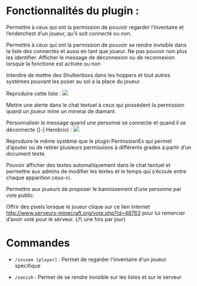 # Fonctionnalités du plugin :
Permettre à ceux qui ont la permission de pouvoir regarder l’inventaire et l’enderchest d’un joueur, qu’il soit connecté ou non.

Permettre à ceux qui ont la permission de pouvoir se rendre invisible dans la liste des connectés et aussi en tant que joueur. Ne pas pouvoir non plus les identifier. Afficher le message de déconnexion ou de reconnexion lorsque la fonctione est activée ou non

Interdire de mettre des Shulkerboxs dans les hoppers et tout autres systèmes pouvant les poser au sol à la place du joueur.

Reproduire cette liste :
![](https://gyazo.com/eafd08267664c24314b749b44b83e2c7)

Mettre une alerte dans le chat textuel à ceux qui possèdent la permission quand un joueur mine un minerai de diamant.

Personnaliser le message quand une personne se connecte et quand il se déconnecte ([-] Herobrix) :
![](https://gyazo.com/89e5564a5ad8e58efcad5e9207bb401f)

Reproduire le même système que le plugin PermissionEx qui permet d’ajouter ou de retirer plusieurs permissions à différents grades à partir d’un document texte.

Pouvoir afficher des textes automatiquement dans le chat textuel et permettre aux admins de modifier les textes et le temps qui s’écoule entre chaque apparition ceux-ci.

Permettre aux joueurs de proposer le bannissement d’une personne par vote public.

Offrir des pixels lorsque le joueur clique sur ce lien internet http://www.serveurs-minecraft.org/vote.php?id=48763
pour lui remercier d’avoir voté pour le serveur. (/!\ une fois par jour)

# Commandes 

* ```/invsee [player]``` : Permet de regarder l'inventaire d'un joueur spécifique

* ```/vanish``` : Permet de se rendre invisible sur les listes et sur le serveur
